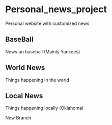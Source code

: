 # Personal_news_project

Personal website with customized news

## BaseBall

News on baseball (Mainly Yankees)

## World News

Things happening in the world

## Local News

Things happening locally (Oklahoma)

New Branch

